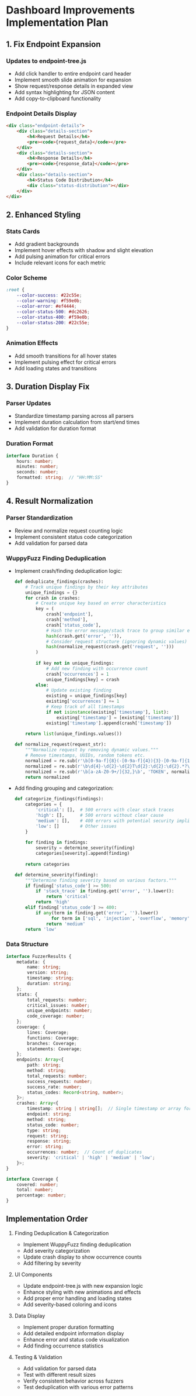 # Dashboard Improvements Implementation Plan

## 1. Fix Endpoint Expansion

### Updates to endpoint-tree.js
- Add click handler to entire endpoint card header
- Implement smooth slide animation for expansion
- Show request/response details in expanded view
- Add syntax highlighting for JSON content
- Add copy-to-clipboard functionality

### Endpoint Details Display
```html
<div class="endpoint-details">
    <div class="details-section">
        <h4>Request Details</h4>
        <pre><code>{request_data}</code></pre>
    </div>
    <div class="details-section">
        <h4>Response Details</h4>
        <pre><code>{response_data}</code></pre>
    </div>
    <div class="details-section">
        <h4>Status Code Distribution</h4>
        <div class="status-distribution"></div>
    </div>
</div>
```

## 2. Enhanced Styling

### Stats Cards
- Add gradient backgrounds
- Implement hover effects with shadow and slight elevation
- Add pulsing animation for critical errors
- Include relevant icons for each metric

### Color Scheme
```css
:root {
    --color-success: #22c55e;
    --color-warning: #f59e0b;
    --color-error: #ef4444;
    --color-status-500: #dc2626;
    --color-status-400: #f59e0b;
    --color-status-200: #22c55e;
}
```

### Animation Effects
- Add smooth transitions for all hover states
- Implement pulsing effect for critical errors
- Add loading states and transitions

## 3. Duration Display Fix

### Parser Updates
- Standardize timestamp parsing across all parsers
- Implement duration calculation from start/end times
- Add validation for duration format

### Duration Format
```typescript
interface Duration {
    hours: number;
    minutes: number;
    seconds: number;
    formatted: string;  // "HH:MM:SS"
}
```

## 4. Result Normalization

### Parser Standardization
- Review and normalize request counting logic
- Implement consistent status code categorization
- Add validation for parsed data

### WuppyFuzz Finding Deduplication
- Implement crash/finding deduplication logic:
  ```python
  def deduplicate_findings(crashes):
      # Track unique findings by their key attributes
      unique_findings = {}
      for crash in crashes:
          # Create unique key based on error characteristics
          key = (
              crash['endpoint'],
              crash['method'],
              crash['status_code'],
              # Hash the error message/stack trace to group similar errors
              hash(crash.get('error', '')),
              # Consider request structure (ignoring dynamic values)
              hash(normalize_request(crash.get('request', '')))
          )
          
          if key not in unique_findings:
              # Add new finding with occurrence count
              crash['occurrences'] = 1
              unique_findings[key] = crash
          else:
              # Update existing finding
              existing = unique_findings[key]
              existing['occurrences'] += 1
              # Keep track of all timestamps
              if not isinstance(existing['timestamp'], list):
                  existing['timestamp'] = [existing['timestamp']]
              existing['timestamp'].append(crash['timestamp'])
              
      return list(unique_findings.values())

  def normalize_request(request_str):
      """Normalize request by removing dynamic values."""
      # Remove timestamps, UUIDs, random tokens etc.
      normalized = re.sub(r'\b[0-9a-f]{8}(-[0-9a-f]{4}){3}-[0-9a-f]{12}\b', 'UUID', request_str)
      normalized = re.sub(r'\b\d{4}-\d{2}-\d{2}T\d{2}:\d{2}:\d{2}.*?\b', 'TIMESTAMP', normalized)
      normalized = re.sub(r'\b[a-zA-Z0-9+/]{32,}\b', 'TOKEN', normalized)
      return normalized
  ```

- Add finding grouping and categorization:
  ```python
  def categorize_findings(findings):
      categories = {
          'critical': [],  # 500 errors with clear stack traces
          'high': [],      # 500 errors without clear cause
          'medium': [],    # 400 errors with potential security implications
          'low': []        # Other issues
      }
      
      for finding in findings:
          severity = determine_severity(finding)
          categories[severity].append(finding)
          
      return categories

  def determine_severity(finding):
      """Determine finding severity based on various factors."""
      if finding['status_code'] >= 500:
          if 'stack_trace' in finding.get('error', '').lower():
              return 'critical'
          return 'high'
      elif finding['status_code'] >= 400:
          if any(term in finding.get('error', '').lower() 
                for term in ['sql', 'injection', 'overflow', 'memory']):
              return 'medium'
      return 'low'
  ```

### Data Structure
```typescript
interface FuzzerResults {
    metadata: {
        name: string;
        version: string;
        timestamp: string;
        duration: string;
    };
    stats: {
        total_requests: number;
        critical_issues: number;
        unique_endpoints: number;
        code_coverage: number;
    };
    coverage: {
        lines: Coverage;
        functions: Coverage;
        branches: Coverage;
        statements: Coverage;
    };
    endpoints: Array<{
        path: string;
        method: string;
        total_requests: number;
        success_requests: number;
        success_rate: number;
        status_codes: Record<string, number>;
    }>;
    crashes: Array<{
        timestamp: string | string[];  // Single timestamp or array for duplicates
        endpoint: string;
        method: string;
        status_code: number;
        type: string;
        request: string;
        response: string;
        error: string;
        occurrences: number;  // Count of duplicates
        severity: 'critical' | 'high' | 'medium' | 'low';
    }>;
}

interface Coverage {
    covered: number;
    total: number;
    percentage: number;
}
```

## Implementation Order

1. Finding Deduplication & Categorization
   - Implement WuppyFuzz finding deduplication
   - Add severity categorization
   - Update crash display to show occurrence counts
   - Add filtering by severity

2. UI Components
   - Update endpoint-tree.js with new expansion logic
   - Enhance styling with new animations and effects
   - Add proper error handling and loading states
   - Add severity-based coloring and icons

3. Data Display
   - Implement proper duration formatting
   - Add detailed endpoint information display
   - Enhance error and status code visualization
   - Add finding occurrence statistics

4. Testing & Validation
   - Add validation for parsed data
   - Test with different result sizes
   - Verify consistent behavior across fuzzers
   - Test deduplication with various error patterns
